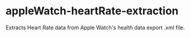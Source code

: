# appleWatch-heartRate-extraction
Extracts Heart Rate data from Apple Watch's health data export .xml file. 
